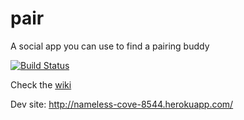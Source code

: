 pair
====

A social app you can use to find a pairing buddy

[![Build Status](http://192.81.221.113/github.com/rpallas/pair/status.png?branch=develop)](http://192.81.221.113/github.com/rpallas/pair)

Check the [wiki](https://github.com/rpallas/pair/wiki)

Dev site: http://nameless-cove-8544.herokuapp.com/
